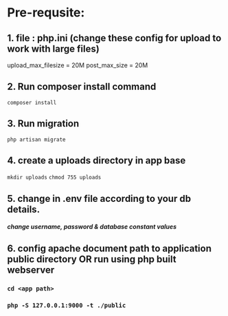# Pre-requsite: 
## 1. file : php.ini (change these config for upload to work with large files)
upload_max_filesize = 20M
post_max_size = 20M

## 2. Run composer install command
```composer install```

## 3. Run migration
```php artisan migrate```

## 4. create a uploads directory in app base 
```mkdir uploads```
```chmod 755 uploads```

## 5. change in .env file according to your db details.
##### change username, password & database constant values

## 6. config apache document path to application public directory OR run using php built webserver
### ```cd <app path>```
### ```php -S 127.0.0.1:9000 -t ./public```
